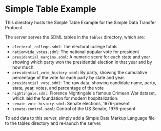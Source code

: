 # Simple Table Example
This directory hosts the Simple Table Example for the Simple Data Transfer Protocol.  

The server serves the SDML tables in the `tables` directory, which are:
- `electoral_college.sdml`: The electoral college totals
- `nationwide_votes.sdml`: The national popular vote for president
- `presidential_margins.sdml`: A numeric score for each state and year showing which party won the presidential election in that year and by how much.
- `presidential_vote_history.sdml`: By party, showing the cumulative percentage of the vote for each party by state and year.
- `presidential_vote.sdml`: The raw data, showing candidate name, party, state, year, votes, and percentage of the vote
- `nightingale.sdml`: Florence Nightingale's famous Crimean War dataset, which laid the foundation for modern hospitalization.
- `senate-vote-history.sdml`: Senate elections, 1976-present
- `senate-control.sdml`: Control of the US Senate, 1976-present

To add data to this server, simply add a Simple Data Markup Language file to the tables directory and re-launch the server.

